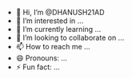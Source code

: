 - 👋 Hi, I’m @DHANUSH21AD
- 👀 I’m interested in ...
- 🌱 I’m currently learning ...
- 💞️ I’m looking to collaborate on ...
- 📫 How to reach me ...
- 😄 Pronouns: ...
- ⚡ Fun fact: ...

<!---
DHANUSH21AD/DHANUSH21AD is a ✨ special ✨ repository because its `README.md` (this file) appears on your GitHub profile.
You can click the Preview link to take a look at your changes.
--->
